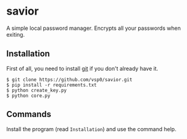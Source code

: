 # savior
A simple local password manager. Encrypts all your passwords when exiting.

## Installation
First of all, you need to install [git](https://git-scm.com) if you don't already have it.
```
$ git clone https://github.com/vsp0/savior.git
$ pip install -r requirements.txt
$ python create_key.py
$ python core.py
```

## Commands
Install the program (read `Installation`) and use the command help.



